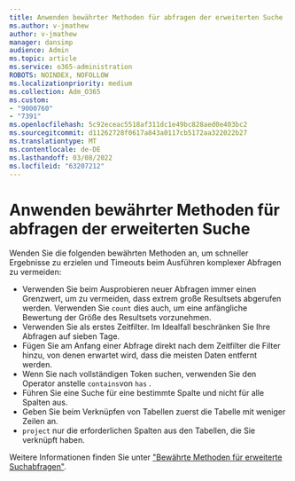 ```yaml
---
title: Anwenden bewährter Methoden für abfragen der erweiterten Suche
ms.author: v-jmathew
author: v-jmathew
manager: dansimp
audience: Admin
ms.topic: article
ms.service: o365-administration
ROBOTS: NOINDEX, NOFOLLOW
ms.localizationpriority: medium
ms.collection: Adm_O365
ms.custom:
- "9000760"
- "7391"
ms.openlocfilehash: 5c92eceac5518af311dc1e49bc828aed0e403bc2
ms.sourcegitcommit: d11262728f0617a843a0117cb5172aa322022b27
ms.translationtype: MT
ms.contentlocale: de-DE
ms.lasthandoff: 03/08/2022
ms.locfileid: "63207212"
---
```

# <a name="apply-best-practices-for-advanced-hunting-queries"></a>Anwenden bewährter Methoden für abfragen der erweiterten Suche

Wenden Sie die folgenden bewährten Methoden an, um schneller Ergebnisse zu erzielen und Timeouts beim Ausführen komplexer Abfragen zu vermeiden:

- Verwenden Sie beim Ausprobieren neuer Abfragen immer einen Grenzwert, um zu vermeiden, dass extrem große Resultsets abgerufen werden. Verwenden Sie `count` dies auch, um eine anfängliche Bewertung der Größe des Resultsets vorzunehmen.
- Verwenden Sie als erstes Zeitfilter. Im Idealfall beschränken Sie Ihre Abfragen auf sieben Tage.
- Fügen Sie am Anfang einer Abfrage direkt nach dem Zeitfilter die Filter hinzu, von denen erwartet wird, dass die meisten Daten entfernt werden.
- Wenn Sie nach vollständigen Token suchen, verwenden Sie den Operator anstelle `contains`von `has` .
- Führen Sie eine Suche für eine bestimmte Spalte und nicht für alle Spalten aus.
- Geben Sie beim Verknüpfen von Tabellen zuerst die Tabelle mit weniger Zeilen an.
- `project` nur die erforderlichen Spalten aus den Tabellen, die Sie verknüpft haben.

Weitere Informationen finden Sie unter ["Bewährte Methoden für erweiterte Suchabfragen"](https://go.microsoft.com/fwlink/?linkid=2144812).

